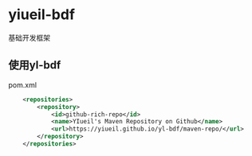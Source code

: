 # yiueil-bdf
基础开发框架

## 使用yl-bdf
pom.xml
```xml
    <repositories>
        <repository>
            <id>github-rich-repo</id>
            <name>YIueil's Maven Repository on Github</name>
            <url>https://yiueil.github.io/yl-bdf/maven-repo/</url>
        </repository>
    </repositories>
```